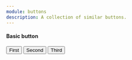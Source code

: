 ```yaml
---
module: buttons
description: A collection of similar buttons.
---
```


#### Basic button
<Example>
  <ButtonGroup>
    <Button>First</Button>
    <Button>Second</Button>
    <Button>Third</Button>
  </ButtonGroup>
</Example>
